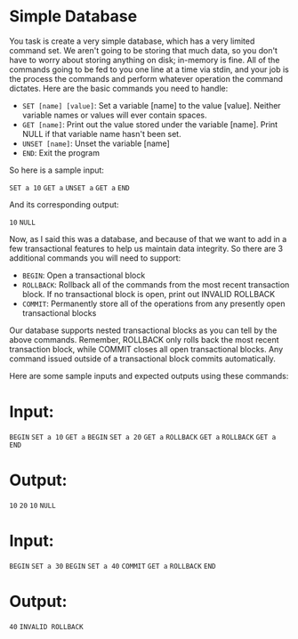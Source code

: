Simple Database
==================
You task is create a very simple database, which has a very limited command set. We aren't going to be storing that much data, so you don't have to worry about storing anything on disk; in-memory is fine. All of the commands going to be fed to you one line at a time via stdin, and your job is the process the commands and perform whatever operation the command dictates. Here are the basic commands you need to handle:

* `SET [name] [value]`: Set a variable [name] to the value [value]. Neither variable names or values will ever contain spaces.
* `GET [name]`: Print out the value stored under the variable [name]. Print NULL if that variable name hasn't been set.
* `UNSET [name]`: Unset the variable [name]
* `END`: Exit the program

So here is a sample input:

`SET a 10`
`GET a`
`UNSET a`
`GET a`
`END`

And its corresponding output:

`10`
`NULL`

Now, as I said this was a database, and because of that we want to add in a few transactional features to help us maintain data integrity. So there are 3 additional commands you will need to support:

* `BEGIN`: Open a transactional block
* `ROLLBACK`: Rollback all of the commands from the most recent transaction block. If no transactional block is open, print out INVALID ROLLBACK
* `COMMIT`: Permanently store all of the operations from any presently open transactional blocks

Our database supports nested transactional blocks as you can tell by the above commands. Remember, ROLLBACK only rolls back the most recent transaction block, while COMMIT closes all open transactional blocks. Any command issued outside of a transactional block commits automatically.

Here are some sample inputs and expected outputs using these commands:

Input:
========
`BEGIN`
`SET a 10`
`GET a`
`BEGIN`
`SET a 20`
`GET a`
`ROLLBACK`
`GET a`
`ROLLBACK`
`GET a`
`END`

Output:
========
`10`
`20`
`10`
`NULL`

Input:
========
`BEGIN`
`SET a 30`
`BEGIN`
`SET a 40`
`COMMIT`
`GET a`
`ROLLBACK`
`END`

Output:
=======
`40`
`INVALID ROLLBACK`

